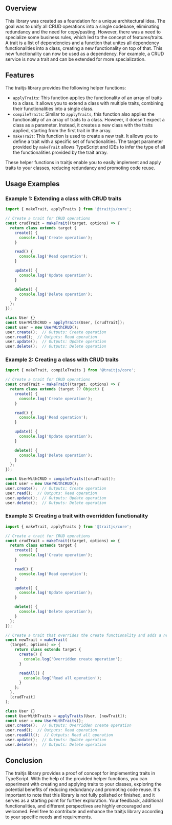 ## Overview

This library was created as a foundation for a unique architectural idea. The goal was to unify all CRUD operations into a single codebase, eliminating redundancy and the need for copy/pasting. However, there was a need to specialize some business rules, which led to the concept of features/traits. A trait is a list of dependencies and a function that unites all dependency functionalities into a class, creating a new functionality on top of that. This new functionality can now be used as a dependency. For example, a CRUD service is now a trait and can be extended for more specialization.

## Features

The traitjs library provides the following helper functions:

- `applyTraits`: This function applies the functionality of an array of traits to a class. It allows you to extend a class with multiple traits, combining their functionalities into a single class.
- `compileTraits`: Similar to `applyTraits`, this function also applies the functionality of an array of traits to a class. However, it doesn't expect a class as a parameter. Instead, it creates a new class with the traits applied, starting from the first trait in the array.
- `makeTrait`: This function is used to create a new trait. It allows you to define a trait with a specific set of functionalities. The target parameter provided by `makeTrait` allows TypeScript and IDEs to infer the type of all the functionalities provided by the trait array.

These helper functions in traitjs enable you to easily implement and apply traits to your classes, reducing redundancy and promoting code reuse.

## Usage Examples

### Example 1: Extending a class with CRUD traits

```typescript
import { makeTrait, applyTraits } from '@traitjs/core';

// Create a trait for CRUD operations
const crudTrait = makeTrait((target, options) => {
  return class extends target {
    create() {
      console.log('Create operation');
    }

    read() {
      console.log('Read operation');
    }

    update() {
      console.log('Update operation');
    }

    delete() {
      console.log('Delete operation');
    }
  };
});

class User {}
const UserWithCRUD = applyTraits(User, [crudTrait]);
const user = new UserWithCRUD();
user.create();  // Outputs: Create operation
user.read();  // Outputs: Read operation
user.update();  // Outputs: Update operation
user.delete();  // Outputs: Delete operation
```

### Example 2: Creating a class with CRUD traits

```typescript
import { makeTrait, compileTraits } from '@traitjs/core';

// Create a trait for CRUD operations
const crudTrait = makeTrait((target, options) => {
  return class extends (target ?? Object) {
    create() {
      console.log('Create operation');
    }

    read() {
      console.log('Read operation');
    }

    update() {
      console.log('Update operation');
    }

    delete() {
      console.log('Delete operation');
    }
  };
});

const UserWithCRUD = compileTraits([crudTrait]);
const user = new UserWithCRUD();
user.create();  // Outputs: Create operation
user.read();  // Outputs: Read operation
user.update();  // Outputs: Update operation
user.delete();  // Outputs: Delete operation
```

### Example 3: Creating a trait with overridden functionality

```typescript
import { makeTrait, applyTraits } from '@traitjs/core';

// Create a trait for CRUD operations
const crudTrait = makeTrait((target, options) => {
  return class extends target {
    create() {
      console.log('Create operation');
    }

    read() {
      console.log('Read operation');
    }

    update() {
      console.log('Update operation');
    }

    delete() {
      console.log('Delete operation');
    }
  };
});

// Create a trait that overrides the create functionality and adds a new functionality called readAll
const newTrait = makeTrait(
  (target, options) => {
    return class extends target {
      create() {
        console.log('Overridden create operation');
      }

      readAll() {
        console.log('Read all operation');
      }
    };
  },
  [crudTrait]
);

class User {}
const UserWithTraits = applyTraits(User, [newTrait]);
const user = new UserWithTraits();
user.create();  // Outputs: Overridden create operation
user.read();  // Outputs: Read operation
user.readAll();  // Outputs: Read all operation
user.update();  // Outputs: Update operation
user.delete();  // Outputs: Delete operation
```

## Conclusion

The traitjs library provides a proof of concept for implementing traits in TypeScript. With the help of the provided helper functions, you can experiment with creating and applying traits to your classes, exploring the potential benefits of reducing redundancy and promoting code reuse. It's important to note that this library is not fully polished or finished, and it serves as a starting point for further exploration. Your feedback, additional functionalities, and different perspectives are highly encouraged and welcomed. Feel free to contribute and enhance the traitjs library according to your specific needs and requirements.
